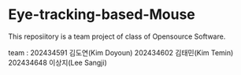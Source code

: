 # Eye-tracking-based-Mouse

This reposiitory is a team project of class of Opensource Software.

team :
202434591 김도연(Kim Doyoun)
202434602 김태민(Kim Temin)
202434648 이상지(Lee Sangji)